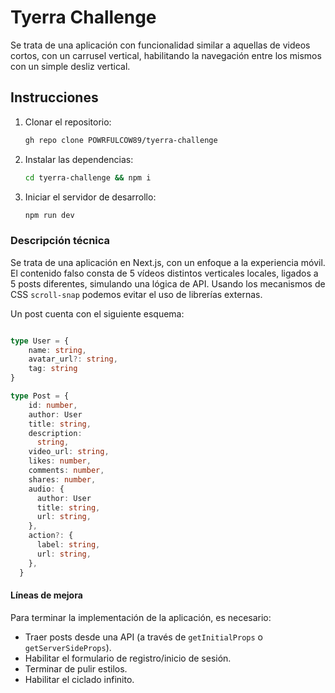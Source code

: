 # Tyerra Challenge

Se trata de una aplicación con funcionalidad similar a aquellas de videos cortos, con un carrusel vertical, habilitando la navegación entre los mismos con un simple desliz vertical.

## Instrucciones

1. Clonar el repositorio:

    ```bash
    gh repo clone POWRFULCOW89/tyerra-challenge
    ```

2. Instalar las dependencias:

    ```bash
    cd tyerra-challenge && npm i
    ```

3. Iniciar el servidor de desarrollo:

    ```bash
    npm run dev
    ```

### Descripción técnica

Se trata de una aplicación en Next.js, con un enfoque a la experiencia móvil. El contenido falso consta de 5 vídeos distintos verticales locales, ligados a 5 posts diferentes, simulando una lógica de API. Usando los mecanismos de CSS `scroll-snap` podemos evitar el uso de librerías externas.

Un post cuenta con el siguiente esquema:

```ts

type User = {
    name: string,
    avatar_url?: string,
    tag: string
}

type Post = {
    id: number,
    author: User
    title: string,
    description:
      string,
    video_url: string,
    likes: number,
    comments: number,
    shares: number,
    audio: {
      author: User
      title: string,
      url: string,
    },
    action?: {
      label: string,
      url: string,
    },
  }
```

#### Líneas de mejora

Para terminar la implementación de la aplicación, es necesario:

- Traer posts desde una API (a través de `getInitialProps` o `getServerSideProps`).
- Habilitar el formulario de registro/inicio de sesión.
- Terminar de pulir estilos.
- Habilitar el ciclado infinito.
